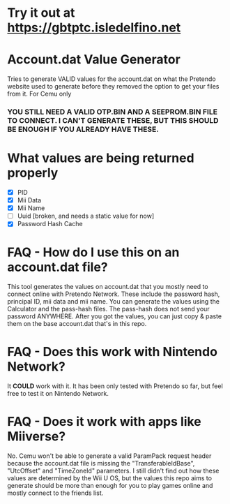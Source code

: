 # Try it out at https://gbtptc.isledelfino.net
# Account.dat Value Generator
Tries to generate VALID values for the account.dat on what the Pretendo website used to generate before they removed the option to get your files from it. For Cemu only
### YOU STILL NEED A VALID OTP.BIN AND A SEEPROM.BIN FILE TO CONNECT. I CAN'T GENERATE THESE, BUT THIS SHOULD BE ENOUGH IF YOU ALREADY HAVE THESE.
# What values are being returned properly
- [x] PID
- [x] Mii Data
- [x] Mii Name
- [ ] Uuid [broken, and needs a static value for now]
- [x] Password Hash Cache
# FAQ - How do I use this on an account.dat file?
This tool generates the values on account.dat that you mostly need to connect online with Pretendo Network. These include the password hash, principal ID, mii data and mii name.
You can generate the values using the Calculator and the pass-hash files. The pass-hash does not send your password ANYWHERE.
After you got the values, you can just copy & paste them on the base account.dat that's in this repo.

# FAQ - Does this work with Nintendo Network?
It **COULD** work with it. It has been only tested with Pretendo so far, but feel free to test it on Nintendo Network.

# FAQ - Does it work with apps like Miiverse?
No. Cemu won't be able to generate a valid ParamPack request header because the account.dat file is missing the "TransferableIdBase", "UtcOffset" and "TimeZoneId" parameters. I still didn't find out how these values are determined by the Wii U OS, but the values this repo aims to generate should be more than enough for you to play games online and mostly connect to the friends list.

